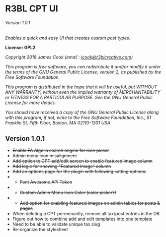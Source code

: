 # R3BL CPT UI

###### Version 1.0.1

*Enables a quick and easy UI that creates custom post types.*

**License: GPL2**

*Copyright 2018  James Cook  (email : jcook@r3blcreative.com)*

*This program is free software; you can redistribute it and/or modify it under the terms of the GNU General Public License, version 2, as published by the Free Software Foundation.*

*This program is distributed in the hope that it will be useful, but WITHOUT ANY WARRANTY; without even the implied warranty of MERCHANTABILITY or FITNESS FOR A PARTICULAR PURPOSE.  See the GNU General Public License for more details.*

*You should have received a copy of the GNU General Public License along with this program; if not, write to the Free Software Foundation, Inc., 51 Franklin St, Fifth Floor, Boston, MA  02110-1301  USA*


## Version 1.0.1
- ~~Enable FA Algolia search engine for icon picker~~
- ~~Admin menu icon misalignment~~
- ~~Add option to CPT add/edit screen to enable featured image column~~
- ~~Add logic for showing "Featured Image" column~~
- ~~Add an options page for the plugin with following setting options:~~
- - ~~Font Awesome API Token~~
- - ~~Custom Admin Menu Icon Color (color picker?)~~
- - ~~Add option for enabling featured images on admin tables for posts & pages~~
- When deleting a CPT permenantly, remove all tax/post entries in the DB
- Figure out how to combine add and edit templates into one template
- Need to be able to validate unique tax slug
- Re-organize the stylesheet